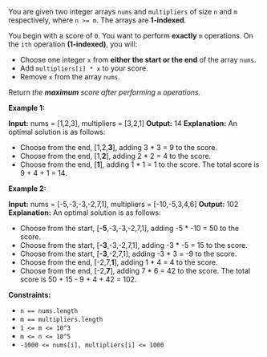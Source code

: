 
You are given two integer arrays  `nums`  and  `multipliers`  of size  `n`  and  `m`  respectively, where  `n >= m`. The arrays are  **1-indexed**.

You begin with a score of  `0`. You want to perform  **exactly**  `m`  operations. On the  `ith`  operation  **(1-indexed)**, you will:

-   Choose one integer  `x`  from  **either the start or the end** of the array  `nums`.
-   Add  `multipliers[i] * x`  to your score.
-   Remove  `x`  from the array  `nums`.

Return  _the  **maximum**  score after performing_ `m`  _operations._

**Example 1:**

**Input:** nums = [1,2,3], multipliers = [3,2,1]
**Output:** 14
**Explanation:** An optimal solution is as follows:
- Choose from the end, [1,2,**3**], adding 3 * 3 = 9 to the score.
- Choose from the end, [1,**2**], adding 2 * 2 = 4 to the score.
- Choose from the end, [**1**], adding 1 * 1 = 1 to the score.
  The total score is 9 + 4 + 1 = 14.

**Example 2:**

**Input:** nums = [-5,-3,-3,-2,7,1], multipliers = [-10,-5,3,4,6]
**Output:** 102
**Explanation:** An optimal solution is as follows:
- Choose from the start, [**-5**,-3,-3,-2,7,1], adding -5 * -10 = 50 to the score.
- Choose from the start, [**-3**,-3,-2,7,1], adding -3 * -5 = 15 to the score.
- Choose from the start, [**-3**,-2,7,1], adding -3 * 3 = -9 to the score.
- Choose from the end, [-2,7,**1**], adding 1 * 4 = 4 to the score.
- Choose from the end, [-2,**7**], adding 7 * 6 = 42 to the score.
  The total score is 50 + 15 - 9 + 4 + 42 = 102.

**Constraints:**

-   `n == nums.length`
-   `m == multipliers.length`
-   `1 <= m <= 10^3`
-   `m <= n <= 10^5`
-   `-1000 <= nums[i], multipliers[i] <= 1000`